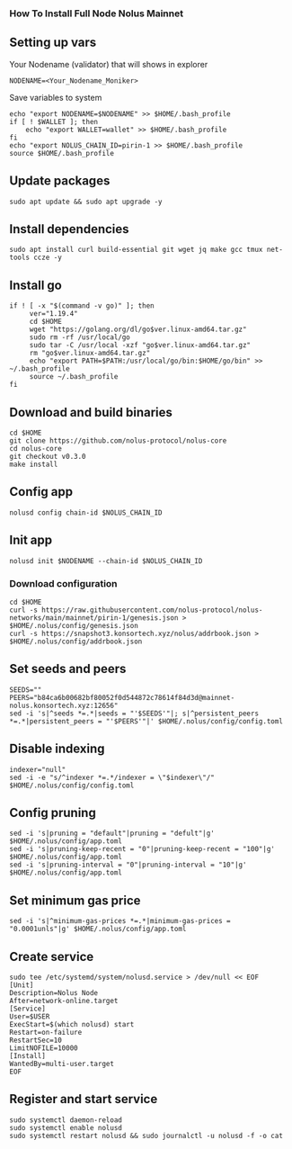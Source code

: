 ### How To Install Full Node Nolus Mainnet

## Setting up vars
Your Nodename (validator) that will shows in explorer
```
NODENAME=<Your_Nodename_Moniker>
```

Save variables to system
```
echo "export NODENAME=$NODENAME" >> $HOME/.bash_profile
if [ ! $WALLET ]; then
	echo "export WALLET=wallet" >> $HOME/.bash_profile
fi
echo "export NOLUS_CHAIN_ID=pirin-1 >> $HOME/.bash_profile
source $HOME/.bash_profile
```

## Update packages
```
sudo apt update && sudo apt upgrade -y
```

## Install dependencies
```
sudo apt install curl build-essential git wget jq make gcc tmux net-tools ccze -y
```

## Install go
```
if ! [ -x "$(command -v go)" ]; then
     ver="1.19.4"
     cd $HOME
     wget "https://golang.org/dl/go$ver.linux-amd64.tar.gz"
     sudo rm -rf /usr/local/go
     sudo tar -C /usr/local -xzf "go$ver.linux-amd64.tar.gz"
     rm "go$ver.linux-amd64.tar.gz"
     echo "export PATH=$PATH:/usr/local/go/bin:$HOME/go/bin" >> ~/.bash_profile
     source ~/.bash_profile
fi
```

## Download and build binaries
```
cd $HOME
git clone https://github.com/nolus-protocol/nolus-core
cd nolus-core
git checkout v0.3.0
make install
```

## Config app
```
nolusd config chain-id $NOLUS_CHAIN_ID
```

## Init app
```
nolusd init $NODENAME --chain-id $NOLUS_CHAIN_ID
```

### Download configuration
```
cd $HOME
curl -s https://raw.githubusercontent.com/nolus-protocol/nolus-networks/main/mainnet/pirin-1/genesis.json > $HOME/.nolus/config/genesis.json
curl -s https://snapshot3.konsortech.xyz/nolus/addrbook.json > $HOME/.nolus/config/addrbook.json
```

## Set seeds and peers
```
SEEDS=""
PEERS="b84ca6b00682bf80052f0d544872c78614f84d3d@mainnet-nolus.konsortech.xyz:12656"
sed -i 's|^seeds *=.*|seeds = "'$SEEDS'"|; s|^persistent_peers *=.*|persistent_peers = "'$PEERS'"|' $HOME/.nolus/config/config.toml
```

## Disable indexing
```
indexer="null"
sed -i -e "s/^indexer *=.*/indexer = \"$indexer\"/" $HOME/.nolus/config/config.toml
```

## Config pruning
```
sed -i 's|pruning = "default"|pruning = "defult"|g' $HOME/.nolus/config/app.toml
sed -i 's|pruning-keep-recent = "0"|pruning-keep-recent = "100"|g' $HOME/.nolus/config/app.toml
sed -i 's|pruning-interval = "0"|pruning-interval = "10"|g' $HOME/.nolus/config/app.toml
```

## Set minimum gas price
```
sed -i 's|^minimum-gas-prices *=.*|minimum-gas-prices = "0.0001unls"|g' $HOME/.nolus/config/app.toml
```

## Create service
```
sudo tee /etc/systemd/system/nolusd.service > /dev/null << EOF
[Unit]
Description=Nolus Node
After=network-online.target
[Service]
User=$USER
ExecStart=$(which nolusd) start
Restart=on-failure
RestartSec=10
LimitNOFILE=10000
[Install]
WantedBy=multi-user.target
EOF
```

## Register and start service
```
sudo systemctl daemon-reload
sudo systemctl enable nolusd
sudo systemctl restart nolusd && sudo journalctl -u nolusd -f -o cat
```
